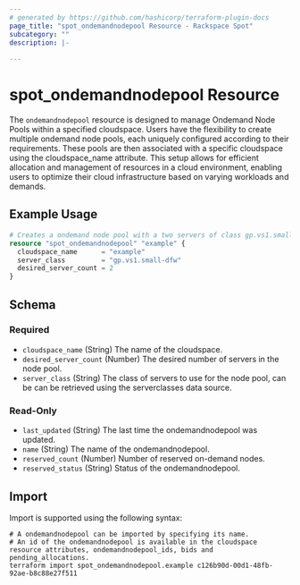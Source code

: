 ```yaml
---
# generated by https://github.com/hashicorp/terraform-plugin-docs
page_title: "spot_ondemandnodepool Resource - Rackspace Spot"
subcategory: ""
description: |-
  
---
```


# spot_ondemandnodepool Resource

The `ondemandnodepool` resource is designed to manage Ondemand Node Pools within a specified cloudspace. Users have the flexibility to create multiple ondemand node pools, each uniquely configured according to their requirements. These pools are then associated with a specific cloudspace using the cloudspace_name attribute. This setup allows for efficient allocation and management of resources in a cloud environment, enabling users to optimize their cloud infrastructure based on varying workloads and demands.

## Example Usage

```terraform
# Creates a ondemand node pool with a two servers of class gp.vs1.small-dfw.
resource "spot_ondemandnodepool" "example" {
  cloudspace_name      = "example"
  server_class         = "gp.vs1.small-dfw"
  desired_server_count = 2
}
```

<!-- schema generated by tfplugindocs -->
## Schema

### Required

- `cloudspace_name` (String) The name of the cloudspace.
- `desired_server_count` (Number) The desired number of servers in the node pool.
- `server_class` (String) The class of servers to use for the node pool, can be can be retrieved using the serverclasses data source.

### Read-Only

- `last_updated` (String) The last time the ondemandnodepool was updated.
- `name` (String) The name of the ondemandnodepool.
- `reserved_count` (Number) Number of reserved on-demand nodes.
- `reserved_status` (String) Status of the ondemandnodepool.

## Import

Import is supported using the following syntax:

```shell
# A ondemandnodepool can be imported by specifying its name.
# An id of the ondemandnodepool is available in the cloudspace resource attributes, ondemandnodepool_ids, bids and pending_allocations.
terraform import spot_ondemandnodepool.example c126b90d-00d1-48fb-92ae-b8c88e27f511
```
